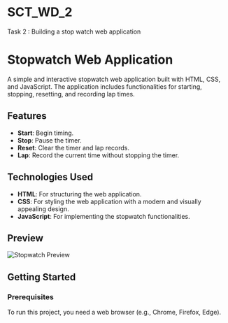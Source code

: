 # SCT_WD_2
Task 2 : Building a stop watch web application

# Stopwatch Web Application

A simple and interactive stopwatch web application built with HTML, CSS, and JavaScript. The application includes functionalities for starting, stopping, resetting, and recording lap times.

## Features

- **Start**: Begin timing.
- **Stop**: Pause the timer.
- **Reset**: Clear the timer and lap records.
- **Lap**: Record the current time without stopping the timer.

## Technologies Used

- **HTML**: For structuring the web application.
- **CSS**: For styling the web application with a modern and visually appealing design.
- **JavaScript**: For implementing the stopwatch functionalities.

## Preview

![Stopwatch Preview](preview.png)

## Getting Started

### Prerequisites

To run this project, you need a web browser (e.g., Chrome, Firefox, Edge).




